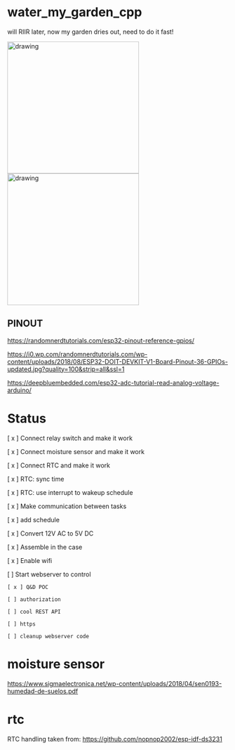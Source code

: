 # water_my_garden_cpp
will RIIR later, now my garden dries out, need to do it fast!


<img src="https://user-images.githubusercontent.com/1136779/172473788-cb709ec7-fafa-4fea-adef-954032477c84.jpg" alt="drawing" width="300"/>
<img src="https://user-images.githubusercontent.com/1136779/172473802-e5e4e7a6-0cc4-49eb-9eca-fc8e8e3cd3b3.jpg" alt="drawing" width="300"/>

## PINOUT
https://randomnerdtutorials.com/esp32-pinout-reference-gpios/

https://i0.wp.com/randomnerdtutorials.com/wp-content/uploads/2018/08/ESP32-DOIT-DEVKIT-V1-Board-Pinout-36-GPIOs-updated.jpg?quality=100&strip=all&ssl=1

https://deepbluembedded.com/esp32-adc-tutorial-read-analog-voltage-arduino/


# Status
[ x ] Connect relay switch and make it work

[ x ] Connect moisture sensor and make it work

[ x ] Connect RTC and make it work

[ x ] RTC: sync time

[ x ] RTC: use interrupt to wakeup schedule

[ x ] Make communication between tasks

[ x ] add schedule

[ x ] Convert 12V AC to 5V DC

[ x ] Assemble in the case

[ x ] Enable wifi

[ ] Start webserver to control

    [ x ] Q&D POC

    [ ] authorization

    [ ] cool REST API

    [ ] https

    [ ] cleanup webserver code

# moisture sensor
https://www.sigmaelectronica.net/wp-content/uploads/2018/04/sen0193-humedad-de-suelos.pdf

# rtc
RTC handling taken from:
https://github.com/nopnop2002/esp-idf-ds3231

